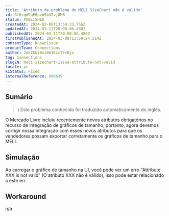 ```yaml
---
title: 'Atributo de problema do MELI SizeChart não é válido'
id: 3t6zqW9aE6pvW9b3Zvj0MB
status: PUBLISHED
createdAt: 2024-03-08T13:59:23.756Z
updatedAt: 2024-03-11T20:00:06.480Z
publishedAt: 2024-03-11T20:00:06.480Z
firstPublishedAt: 2024-03-08T13:59:24.514Z
contentType: knownIssue
productTeam: Connections
author: 2mXZkbi0oi061KicTExNjo
tag: Connections
slugEN: meli-sizechart-issue-attribute-not-valid
locale: pt
kiStatus: Fixed
internalReference: 996639
---
```


## Sumário

>ℹ️ Este problema conhecido foi traduzido automaticamente do inglês.



O Mercado Livre incluiu recentemente novos atributos obrigatórios no recurso de integração de gráficos de tamanho, portanto, agora devemos corrigir nossa integração com esses novos atributos para que os vendedores possam exportar corretamente os gráficos de tamanho para o MELI.

## Simulação



Ao carregar o gráfico de tamanho na UI, você pode ver um erro "Attribute XXX is not valid" (O atributo XXX não é válido), isso pode estar relacionado a este err

## Workaround


n/a






